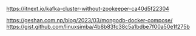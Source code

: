 
https://itnext.io/kafka-cluster-without-zookeeper-ca40d5f22304

https://geshan.com.np/blog/2023/03/mongodb-docker-compose/
https://gist.github.com/linuxsimba/4b8b83fc38c5a1bdbe7f00a50e1f275b
